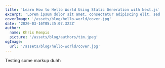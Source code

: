 ```yaml
---
title: 'Learn How to Hello World Using Static Generation with Next.js'
excerpt: 'Lorem ipsum dolor sit amet, consectetur adipiscing elit, sed do eiusmod tempor incididunt ut labore et dolore magna aliqua. Praesent elementum facilisis leo vel fringilla est ullamcorper eget. At imperdiet dui accumsan sit amet nulla facilities morbi tempus.'
coverImage: '/assets/blog/hello-world/cover.jpg'
date: '2020-03-16T05:35:07.322Z'
author:
  name: Khris Kempis
  picture: '/assets/blog/authors/tim.jpeg'
ogImage:
  url: '/assets/blog/hello-world/cover.jpg'
---
```



Testing some markup duhh
